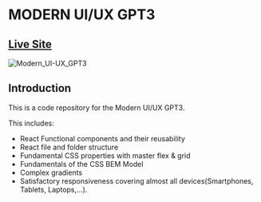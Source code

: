 # MODERN UI/UX GPT3
## [Live Site](https://anupam0202.github.io/Modern_UI-UX_GPT3/)

![Modern_UI-UX_GPT3](https://user-images.githubusercontent.com/42176802/144979024-41ee389e-bcf3-42ca-af2c-3ff89ae87101.png)

## Introduction
This is a code repository for the Modern UI/UX GPT3. 

This includes:

- React Functional components and their reusability
- React file and folder structure
- Fundamental CSS properties with master flex & grid
- Fundamentals of the CSS BEM Model
- Complex gradients
- Satisfactory responsiveness covering almost all devices(Smartphones, Tablets, Laptops,...).
